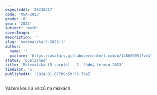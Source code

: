 ```yaml
---
expectedAt: '20230417'
code: 'M5A-2023'
grade: '8'
year: '2023'
subject: 'math'
coverImage: ''
description: ''
slug: 'matematika-5-2023-1'
author:
  name: ''
  picture: 'https://avatars.githubusercontent.com/u/148689951?v=4'
status: 'published'
title: 'Matematika (5 ročník) - 1. řádný termín 2023'
timeSlot: '1'
publishedAt: '2024-01-07T09:59:56.794Z'
---
```


Vážení koulí a válců na miskách